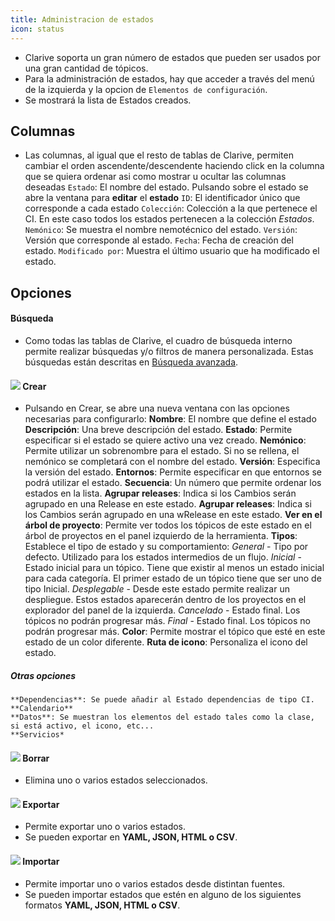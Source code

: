 ```yaml
---
title: Administracion de estados
icon: status
---
```

* Clarive soporta un gran número de estados que pueden ser usados por una gran cantidad de tópicos.
* Para la administración de estados, hay que acceder a través del menú de la izquierda y la opcion de `Elementos de configuración`.
* Se mostrará la lista de Estados creados.

## Columnas
* Las columnas, al igual que el resto de tablas de Clarive, permiten cambiar el orden ascendente/descendente haciendo click en la columna que se quiera ordenar asi como mostrar u ocultar las columnas deseadas
    `Estado`: El nombre del estado. Pulsando sobre el estado se abre la ventana para **editar** el **estado**
    `ID`: El identificador único que corresponde a cada estado
    `Colección`: Colección a la que pertenece el CI. En este caso todos los estados pertenecen a la colección *Estados*.
    `Nemónico`: Se muestra el nombre nemotécnico del estado.
    `Versión`: Versión que corresponde al estado.
    `Fecha`: Fecha de creación del estado.
    `Modificado por`: Muestra el último usuario que ha modificado el estado.

## Opciones

#### Búsqueda
* Como todas las tablas de Clarive, el cuadro de búsqueda interno permite realizar búsquedas y/o filtros de manera personalizada. Estas búsquedas están descritas en [Búsqueda avanzada](getting-started/search-syntax).

#### <img src="/static/images/icons/add.svg" /> Crear
* Pulsando en Crear, se abre una nueva ventana con las opciones necesarias para configurarlo:
    **Nombre**: El nombre que define el estado
    **Descripción**: Una breve descripción del estado.
    **Estado**: Permite especificar si el estado se quiere activo una vez creado.
    **Nemónico**: Permite utilizar un sobrenombre para el estado. Si no se rellena, el nemónico se completará con el nombre del estado.
    **Versión**: Especifica la versión del estado.
    **Entornos**: Permite especificar en que entornos se podrá utilizar el estado.
    **Secuencia**: Un número que permite ordenar los estados en la lista.
    **Agrupar releases**: Indica si los Cambios serán agrupado en una Release en este estado.
    **Agrupar releases**: Indica si los Cambios serán agrupado en una wRelease en este estado.
    **Ver en el árbol de proyecto**: Permite ver todos los tópicos de este estado en el árbol de proyectos en el panel izquierdo de la herramienta.
    **Tipos**: Establece el tipo de estado y su comportamiento:
        *General* - Tipo por defecto. Utilizado para los estados intermedios de un flujo.
        *Inicial* - Estado inicial para un tópico. Tiene que existir al menos un estado inicial para cada categoría. El primer estado de un tópico tiene que ser uno de tipo Inicial.
        *Desplegable* - Desde este estado permite realizar un despliegue. Estos estados aparecerán dentro de los proyectos en el explorador del panel de la izquierda.
        *Cancelado* - Estado final. Los tópicos no podrán progresar más.
         *Final*  - Estado final. Los tópicos no podrán progresar más.
    **Color**: Permite mostrar el tópico que esté en este estado de un color diferente.
    **Ruta de icono**: Personaliza el icono del estado.


##### Otras opciones
    **Dependencias**: Se puede añadir al Estado dependencias de tipo CI.
    **Calendario**
    **Datos**: Se muestran los elementos del estado tales como la clase, si está activo, el icono, etc...
    **Servicios*

#### <img src="/static/images/icons/delete.svg" /> Borrar
* Elimina uno o varios estados seleccionados.

#### <img src="/static/images/icons/export.svg" /> Exportar
* Permite exportar uno o varios estados.
* Se pueden exportar en **YAML, JSON, HTML o CSV**.

#### <img src="/static/images/icons/import.svg" /> Importar
* Permite importar uno o varios estados desde distintan fuentes.
* Se pueden importar estados que estén en alguno de los siguientes formatos **YAML, JSON, HTML o CSV**.